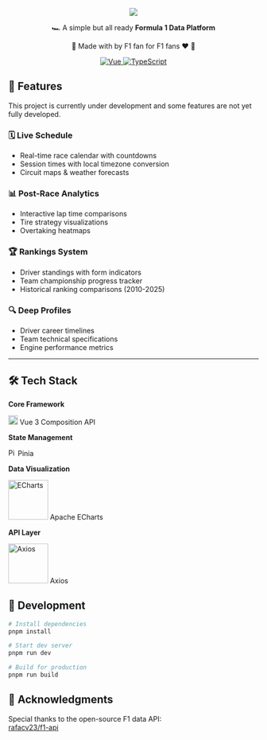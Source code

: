 <p align="center">   
    <img src="https://fonetraxx.netlify.app/logo.svg">
</p>

<p align="center">
  🏎️ A simple but all ready <strong>Formula 1 Data Platform</strong>
</p>

<p align="center">
  🏁 Made with by F1 fan for F1 fans ❤️ 🏁
</p>

<div align="center">
  <a href="https://vuejs.org/">
    <img src="https://img.shields.io/badge/Vue-3.4-green?logo=vuedotjs" alt="Vue">
  </a>
  <a href="https://www.typescriptlang.org/">
    <img src="https://img.shields.io/badge/TypeScript-5.0+-3178C6?logo=typescript" alt="TypeScript">
  </a>
</div>

## 🚀 Features

This project is currently under development and some features are not yet fully developed.

### 🗓️ Live Schedule

- Real-time race calendar with countdowns
- Session times with local timezone conversion
- Circuit maps & weather forecasts

### 📊 Post-Race Analytics

- Interactive lap time comparisons
- Tire strategy visualizations
- Overtaking heatmaps

### 🏆 Rankings System

- Driver standings with form indicators
- Team championship progress tracker
- Historical ranking comparisons (2010-2025)

### 🔍 Deep Profiles

- Driver career timelines
- Team technical specifications
- Engine performance metrics

---

## 🛠 Tech Stack

**Core Framework**

[<img style="width: 19px;" src="https://upload.wikimedia.org/wikipedia/commons/9/95/Vue.js_Logo_2.svg" width="40" alt="Vue">](https://vuejs.org/)
Vue 3 Composition API

**State Management**

[<img style="width: 15px;" src="https://pinia.vuejs.org/logo.svg" width="40" alt="Pinia">](https://pinia.vuejs.org/)
Pinia

**Data Visualization**

[<img src="https://echarts.apache.org/zh/images/logo.png" width="80" alt="ECharts">](https://echarts.apache.org/) Apache
ECharts

**API Layer**

[<img src="https://axios-http.com/assets/logo.svg" width="80" alt="Axios">](https://axios-http.com/) Axios

## 🚧 Development

```bash
# Install dependencies
pnpm install

# Start dev server
pnpm run dev

# Build for production
pnpm run build
```

## 🙏 Acknowledgments

Special thanks to the open-source F1 data API:  
[rafacv23/f1-api](https://github.com/rafacv23/f1-api)

